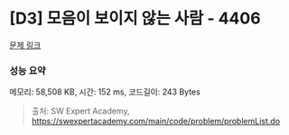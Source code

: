 # [D3] 모음이 보이지 않는 사람 - 4406 

[문제 링크](https://swexpertacademy.com/main/code/problem/problemDetail.do?contestProbId=AWNcD_66pUEDFAV8) 

### 성능 요약

메모리: 58,508 KB, 시간: 152 ms, 코드길이: 243 Bytes



> 출처: SW Expert Academy, https://swexpertacademy.com/main/code/problem/problemList.do